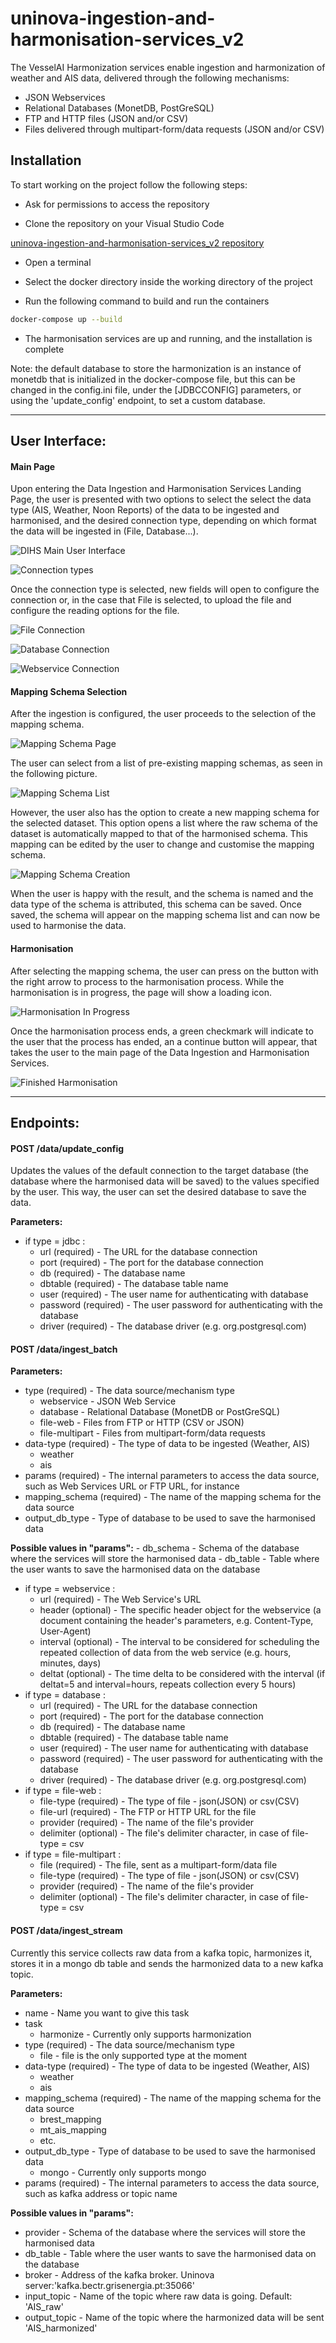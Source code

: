 # uninova-ingestion-and-harmonisation-services_v2

The VesselAI Harmonization services enable ingestion and harmonization of weather and AIS data, delivered through the following mechanisms:
 - JSON Webservices
 - Relational Databases (MonetDB, PostGreSQL)
 - FTP and HTTP files (JSON and/or CSV)
 - Files delivered through multipart-form/data requests (JSON and/or CSV)

## Installation

To start working on the project follow the following steps:

* Ask for permissions to access the repository

* Clone the repository on your Visual Studio Code

[uninova-ingestion-and-harmonisation-services_v2 repository](https://github.com/VesselAI/uninova-ingestion-and-harmonisation-services_v2.git)

* Open a terminal

* Select the docker directory inside the working directory of the project

* Run the following command to build and run the containers
```bash
docker-compose up --build
```
* The harmonisation services are up and running, and the installation is complete

Note: the default database to store the harmonization is an instance of monetdb that is initialized in the docker-compose file, but this can be changed in the config.ini file, under the [JDBCCONFIG] parameters, or using the 'update_config' endpoint, to set a custom database.

--- 
## User Interface:
#### Main Page

Upon entering the Data Ingestion and Harmonisation Services Landing Page, the user is presented with two options to select the select the data type (AIS, Weather, Noon Reports) of the data to be ingested and harmonised, and the desired connection type, depending on which format the data will be ingested in (File, Database...).

![DIHS Main User Interface](./imgs/MainPage.png)

![Connection types](./imgs/ConnTypes.png)

Once the connection type is selected, new fields will open to configure the connection or, in the case that File is selected, to upload the file and configure the reading options for the file.

![File Connection](./imgs/FileConn.png)

![Database Connection](./imgs/DatabaseConn.png)

![Webservice Connection](./imgs/WebserviceConn.png)

#### Mapping Schema Selection

After the ingestion is configured, the user proceeds to the selection of the mapping schema. 

![Mapping Schema Page](./imgs/MappingPage.png)

The user can select from a list of pre-existing mapping schemas, as seen in the following picture.

![Mapping Schema List](./imgs/MappingPage2.png)

However, the user also has the option to create a new mapping schema for the selected dataset. This option opens a list where the raw schema of the dataset is automatically mapped to that of the harmonised schema. This mapping can be edited by the user to change and customise the mapping schema. 

![Mapping Schema Creation](./imgs/MappingPage3.png)

When the user is happy with the result, and the schema is named and the data type of the schema is attributed, this schema can be saved. Once saved, the schema will appear on the mapping schema list and can now be used to harmonise the data.

#### Harmonisation
After selecting the mapping schema, the user can press on the button with the right arrow to process to the harmonisation process. While the harmonisation is in progress, the page will show a loading icon.

![Harmonisation In Progress](./imgs/HarmonizationLoading.png)

Once the harmonisation process ends, a green checkmark will indicate to the user that the process has ended, an a continue button will appear, that takes the user to the main page of the Data Ingestion and Harmonisation Services.

![Finished Harmonisation](./imgs/HarmonizationDone.png)

---
## Endpoints:
#### POST /data/update_config

Updates the values of the default connection to the target database (the database where the harmonised data will be saved) to the values specified by the user. This way, the user can set the desired database to save the data.

__Parameters:__
 - if type = jdbc :
    - url (required)            - The URL for the database connection
    - port (required)           - The port for the database connection
    - db (required)             - The database name
    - dbtable (required)        - The database table name
    - user (required)           - The user name for authenticating with database
    - password (required)       - The user password for authenticating with the database
    - driver (required)         - The database driver (e.g. org.postgresql.com)
#### POST /data/ingest_batch

__Parameters:__

 - type (required)              - The data source/mechanism type
    - webservice                - JSON Web Service
    - database                  - Relational Database (MonetDB or PostGreSQL)
    - file-web                  - Files from FTP or HTTP (CSV or JSON)
    - file-multipart            - Files from multipart-form/data requests
 - data-type (required)         - The type of data to be ingested (Weather, AIS)
    - weather
    - ais
 - params (required)            - The internal parameters to access the data source, such as Web Services URL or FTP URL, for instance
 - mapping_schema (required)    - The name of the mapping schema for the data source
 - output_db_type               - Type of database to be used to save the harmonised data


__Possible values in "params":__
    - db_schema                 - Schema of the database where the services will store the harmonised data
    - db_table                  - Table where the user wants to save the harmonised data on the database
    
 - if type = webservice :
    - url (required)            - The Web Service's URL
    - header (optional)         - The specific header object for the webservice (a document containing the header's parameters, e.g. Content-Type, User-Agent)
    - interval (optional)       - The interval to be considered for scheduling the repeated collection of data from the web service (e.g. hours, minutes, days)
    - deltat (optional)         - The time delta to be considered with the interval (if deltat=5 and interval=hours, repeats collection every 5 hours)
 - if type = database :
    - url (required)            - The URL for the database connection
    - port (required)           - The port for the database connection
    - db (required)             - The database name
    - dbtable (required)        - The database table name
    - user (required)           - The user name for authenticating with database
    - password (required)       - The user password for authenticating with the database
    - driver (required)         - The database driver (e.g. org.postgresql.com)
 - if type = file-web :
    - file-type (required)      - The type of file - json(JSON) or csv(CSV)
    - file-url (required)       - The FTP or HTTP URL for the file
    - provider (required)       - The name of the file's provider
    - delimiter (optional)      - The file's delimiter character, in case of file-type = csv
 - if type = file-multipart :
    - file (required)           - The file, sent as a multipart-form/data file
    - file-type (required)      - The type of file - json(JSON) or csv(CSV)
    - provider (required)       - The name of the file's provider
    - delimiter (optional)      - The file's delimiter character, in case of file-type = csv
#### POST /data/ingest_stream

Currently this service collects raw data from a kafka topic, harmonizes it, stores it in a mongo db table and sends the harmonized data to a new kafka topic.

__Parameters:__
 - name                         - Name you want to give this task
 - task
    - harmonize                 - Currently only supports harmonization
 - type (required)              - The data source/mechanism type
    - file                      - file is the only supported type at the moment
 - data-type (required)         - The type of data to be ingested (Weather, AIS)
    - weather
    - ais
 - mapping_schema (required)    - The name of the mapping schema for the data source
    - brest_mapping
    - mt_ais_mapping
    - etc.
 - output_db_type               - Type of database to be used to save the harmonised data
    - mongo                        - Currently only supports mongo
 - params (required)            - The internal parameters to access the data source, such as kafka address or topic name

__Possible values in "params":__
   - provider                 - Schema of the database where the services will store the harmonised data
   - db_table                 - Table where the user wants to save the harmonised data on the database
   - broker                   - Address of the kafka broker. Uninova server:'kafka.bectr.grisenergia.pt:35066'
   - input_topic              - Name of the topic where raw data is going. Default: 'AIS_raw'
   - output_topic             - Name of the topic where the harmonized data will be sent 'AIS_harmonized'
